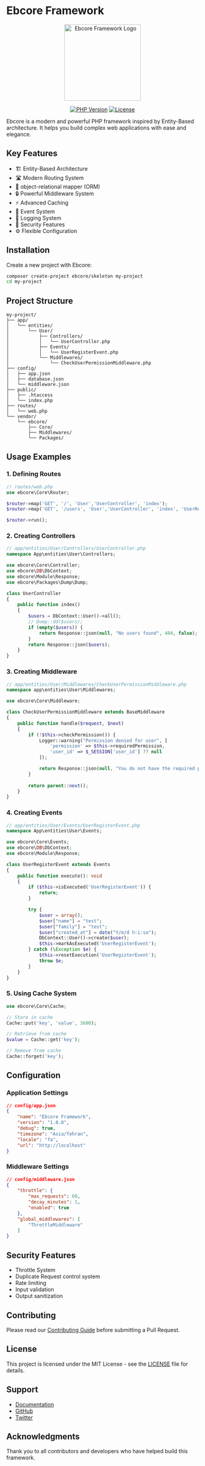 # Ebcore Framework

<div align="center">
  <img src="https://raw.githubusercontent.com/sajjadbandezadeh/ebcore-framework/refs/heads/master/logo.svg" alt="Ebcore Framework Logo" width="200">

[![PHP Version](https://img.shields.io/badge/PHP-8.1%2B-purple.svg)](https://php.net)
[![License](https://img.shields.io/badge/license-MIT-blue.svg)](LICENSE)

[//]: # (  [![Build Status]&#40;https://github.com/ebcore/ebcore/workflows/tests/badge.svg&#41;]&#40;https://github.com/ebcore/ebcore/actions&#41;)

[//]: # (  [![Code Coverage]&#40;https://codecov.io/gh/ebcore/ebcore/branch/main/graph/badge.svg&#41;]&#40;https://codecov.io/gh/ebcore/ebcore&#41;)

[//]: # (  [![StyleCI]&#40;https://github.styleci.io/repos/ebcore/ebcore/badge.svg&#41;]&#40;https://github.styleci.io/repos/ebcore/ebcore&#41;)
</div>

Ebcore is a modern and powerful PHP framework inspired by Entity-Based architecture. It helps you build complex web applications with ease and elegance.

## Key Features

- 🏗️ Entity-Based Architecture
- 🛣️ Modern Routing System
- 🧩 object-relational mapper (ORM)
- 🔒 Powerful Middleware System
- ⚡ Advanced Caching
- 🎯 Event System
- 📝 Logging System
- 🔐 Security Features
- ⚙️ Flexible Configuration

## Installation

Create a new project with Ebcore:

```bash
composer create-project ebcore/skeleton my-project
cd my-project
```

## Project Structure

```
my-project/
├── app/
│   └── entities/
│       └── User/
│           ├── Controllers/
│           │   └── UserController.php
│           ├── Events/
│           │   └── UserRegisterEvent.php
│           └── Middlewares/
│               └── CheckUserPermissionMiddleware.php
├── config/
│   ├── app.json
│   ├── database.json
│   └── middleware.json
├── public/
│   ├── .htaccess
│   └── index.php
├── routes/
│   └── web.php
└── vendor/
    └── ebcore/
        ├── Core/
        ├── Middlewares/
        └── Packages/
```

## Usage Examples

### 1. Defining Routes

```php
// routes/web.php
use ebcore\Core\Router;

$router->map('GET', '/', 'User','UserController', 'index');
$router->map('GET', '/users', 'User','UserController', 'index', 'UserRegisterEvent', 'after');

$router->run();

```

### 2. Creating Controllers

```php
// app/entities/User/Controllers/UserController.php
namespace App\entities\User\Controllers;

use ebcore\Core\Controller;
use ebcore\DB\DbContext;
use ebcore\Module\Response;
use ebcore\Packages\Dump\Dump;

class UserController 
{
    public function index() 
    {
        $users = DbContext::User()->all();
        // Dump::dd($users);
        if (empty($users)) {
            return Response::json(null, "No users found", 404, false);
        }
        return Response::json($users);
    }
}
```

### 3. Creating Middleware

```php
// app/entities/User/Middlewares/CheckUserPermissionMiddleware.php
namespace app\entities\User\Middlewares;

use ebcore\Core\Middleware;

class CheckUserPermissionMiddleware extends BaseMiddleware
{
    public function handle($request, $next)
    {
        if (!$this->checkPermission()) {
            Logger::warning("Permission denied for user", [
                'permission' => $this->requiredPermission,
                'user_id' => $_SESSION['user_id'] ?? null
            ]);

            return Response::json(null, "You do not have the required permission", 403, false);
        }
        
        return parent::next();
    }
}
```

### 4. Creating Events

```php
// app/entities/User/Events/UserRegisterEvent.php
namespace App\entities\User\Events;

use ebcore\Core\Events;
use ebcore\DB\DbContext;
use ebcore\Module\Response;

class UserRegisterEvent extends Events
{
    public function execute(): void
    {
        if ($this->isExecuted('UserRegisterEvent')) {
            return;
        }

        try {
            $user = array();
            $user["name"] = "test";
            $user["family"] = "test";
            $user["created_at"] = date("Y/m/d h:i:sa");
            DbContext::User()->create($user);
            $this->markAsExecuted('UserRegisterEvent');
        } catch (\Exception $e) {
            $this->resetExecution('UserRegisterEvent');
            throw $e;
        }
    }
}
```

### 5. Using Cache System

```php
use ebcore\Core\Cache;

// Store in cache
Cache::put('key', 'value', 3600);

// Retrieve from cache
$value = Cache::get('key');

// Remove from cache
Cache::forget('key');
```

## Configuration

### Application Settings

```json
// config/app.json
{
    "name": "Ebcore Framework",
    "version": "1.0.0",
    "debug": true,
    "timezone": "Asia/Tehran",
    "locale": "fa",
    "url": "http://localhost"
}
```

### Middleware Settings

```json
// config/middleware.json
{
    "throttle": {
        "max_requests": 60,
        "decay_minutes": 1,
        "enabled": true
    },
    "global_middlewares": [
        "ThrottleMiddleware"
    ]
} 
```

## Security Features

- Throttle System
- Duplicate Request control system
- Rate limiting
- Input validation
- Output sanitization


## Contributing

Please read our [Contributing Guide](CONTRIBUTING.md) before submitting a Pull Request.

## License

This project is licensed under the MIT License - see the [LICENSE](LICENSE) file for details.

## Support

- [Documentation](https://bandezadeh.ir/portfolio/ebcore/docs/index.html)
- [GitHub](https://github.com/sajjadbandezadeh/ebcore-framework)
- [Twitter](https://twitter.com/ebcorefw)

## Acknowledgments

Thank you to all contributors and developers who have helped build this framework. 